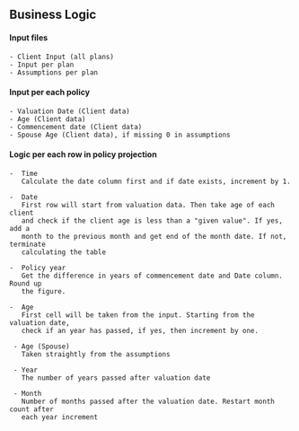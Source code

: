 ## Business Logic

#### Input files
    - Client Input (all plans)
    - Input per plan  
    - Assumptions per plan 

#### Input per each policy
    - Valuation Date (Client data)
    - Age (Client data)
    - Commencement date (Client data)
    - Spouse Age (Client data), if missing 0 in assumptions


#### Logic per each row in policy projection
    -  Time
       Calculate the date column first and if date exists, increment by 1. 
      
    -  Date
       First row will start from valuation data. Then take age of each client
       and check if the client age is less than a "given value". If yes, add a 
       month to the previous month and get end of the month date. If not, terminate
       calculating the table
       
    -  Policy year
       Get the difference in years of commencement date and Date column. Round up
       the figure.  
       
    -  Age
       First cell will be taken from the input. Starting from the valuation date, 
       check if an year has passed, if yes, then increment by one.
       
     - Age (Spouse)
       Taken straightly from the assumptions
       
     - Year
       The number of years passed after valuation date
       
     - Month
       Number of months passed after the valuation date. Restart month count after
       each year increment 